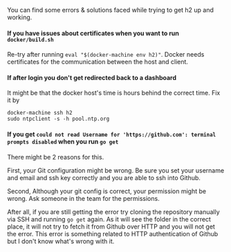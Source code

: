 You can find some errors & solutions faced while trying to get h2 up and working.

#### If you have issues about certificates when you want to run `docker/build.sh` 

Re-try after running `eval "$(docker-machine env h2)"`. Docker needs certificates for the communication between the host and client.

#### If after login you don't get redirected back to a dashboard

It might be that the docker host's time is hours behind the correct time. Fix it by 

```
docker-machine ssh h2
sudo ntpclient -s -h pool.ntp.org
```

#### If you get `could not read Username for 'https://github.com': terminal prompts disabled` when you run `go get`

There might be 2 reasons for this. 

First, your Git configuration might be wrong. Be sure you set your username and email and ssh key correctly and you are able to
ssh into Github.

Second, Although your git config is correct, your permission might be wrong. Ask someone in the team for the permissions.

After all, if you are still getting the error try cloning the repository manually via SSH and running `go get` again. As it will see the folder in the correct place, it will not try to
fetch it from Github over HTTP and you will not get the error. This error is something related to HTTP authentication of Github but I don't know what's wrong with it.